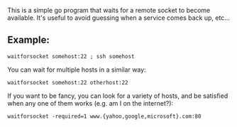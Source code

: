 This is a simple go program that waits for a remote socket to become available.
It's useful to avoid guessing when a service comes back up, etc...

## Example:

    waitforsocket somehost:22 ; ssh somehost

You can wait for multiple hosts in a similar way:

    waitforsocket somehost:22 otherhost:22

If you want to be fancy, you can look for a variety of hosts, and be
satisfied when any one of them works (e.g. am I on the internet?):

    waitforsocket -required=1 www.{yahoo,google,microsoft}.com:80
